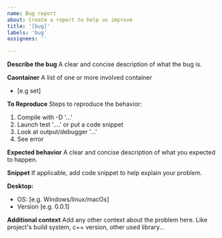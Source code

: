 ```yaml
---
name: Bug report
about: Create a report to help us improve
title: '[bug]'
labels: 'bug'
assignees: ''

---
```


**Describe the bug**
A clear and concise description of what the bug is.

**Caontainer** A list of one or more involved container
 - [e.g set]

**To Reproduce**
Steps to reproduce the behavior:

1. Compile with -D '...'
2. Launch test '....' or put a code snippet
3. Look at output/debugger '...'
4. See error

**Expected behavior**
A clear and concise description of what you expected to happen.

**Snippet**
If applicable, add code snippet to help explain your problem.

**Desktop:**
 - OS: [e.g. Windows/linux/macOs]
 - Version [e.g. 0.0.1]

**Additional context**
Add any other context about the problem here.
Like project's build system, c++ version, other used library...


